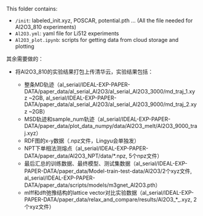 This folder contains:

- ```/init```: labeled_init.xyz, POSCAR, potential.pth ... (All the file needed for Al2O3_810 experiments)
- ```Al2O3.yml```: yaml file for Li512 experiments
- ```Al2O3_plot.ipynb```: scripts for getting data from cloud storage and plotting

其余需要做的：

- 将Al2O3_810的实验结果打包上传清华云，实验结果包括：
    
    - 整条MD轨迹（al_serial/IDEAL-EXP-PAPER-DATA/paper_data/al_serial_Al2O3/al_serial_Al2O3_3000/md_traj_1.xyz ~2GB, al_serial/IDEAL-EXP-PAPER-DATA/paper_data/al_serial_Al2O3/al_serial_Al2O3_9000/md_traj_2.xyz ~2GB）
    - MSD轨迹和sample_num轨迹（al_serial/IDEAL-EXP-PAPER-DATA/paper_data/plot_data_numpy/data/Al2O3_melt/Al2O3_9000_traj.xyz）
    - RDF图的x-y数据（.npz文件，Lingyu会单独发）
    - NPT下单相法测熔点（al_serial/IDEAL-EXP-PAPER-DATA/paper_data/Al2O3_NPT/data/*.npz, 5个npz文件）
    - 最后汇总的训练数据、最终模型、测试集数据（al_serial/IDEAL-EXP-PAPER-DATA/paper_data/Model-train-test-data/Al2O3/2个xyz文件, al_serial/IDEAL-EXP-PAPER-DATA/paper_data/scripts/models/m3gnet_Al2O3.pth）
    - mlff和dft弛豫结构的lattice vector对比实验数据（al_serial/IDEAL-EXP-PAPER-DATA/paper_data/relax_and_compare/results/Al2O3_*_.xyz, 2个xyz文件）

